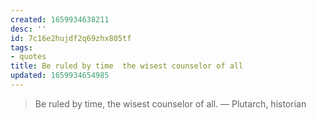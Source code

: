 ```yaml
---
created: 1659934638211
desc: ''
id: 7c16e2hujdf2q69zhx805tf
tags:
- quotes
title: Be ruled by time  the wisest counselor of all
updated: 1659934654985
---
```

   
> Be ruled by time, the wisest counselor of all. — Plutarch, historian